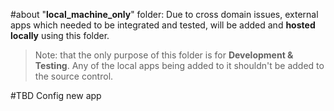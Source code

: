 #about "__local_machine_only__" folder:
Due to cross domain issues, external apps which needed to be integrated and tested,
will be added and **hosted locally** using this folder.

> Note:  that the only purpose of this folder is for **Development & Testing**.
Any of the local apps being added to it shouldn't be added to the source control.


#TBD Config new app
